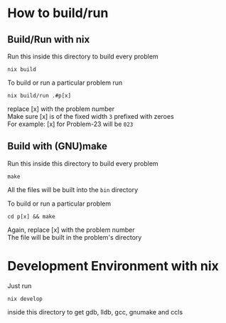 
# How to build/run
## Build/Run with nix 
Run this inside this directory to build every problem
```
nix build
```
To build or run a particular problem run
```
nix build/run .#p[x]
```
replace [x] with the problem number<br>
Make sure [x] is of the fixed width `3` prefixed with zeroes<br>
For example: [x] for Problem-23 will be `023` 

## Build with (GNU)make
Run this inside this directory to build every problem
```
make
```
All the files will be built into the `bin` directory

To build or run a particular problem
```
cd p[x] && make
```
Again, replace [x] with the problem number<br>
The file will be built in the problem's directory

# Development Environment with nix
Just run 
```
nix develop
```
inside this directory to get gdb, lldb, gcc, gnumake and ccls
